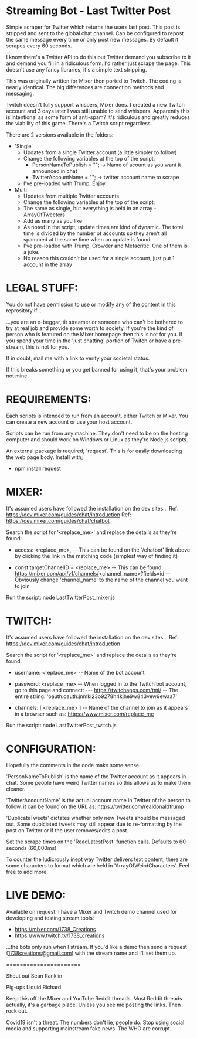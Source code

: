 Streaming Bot - Last Twitter Post
==================================
Simple scraper for Twitter which returns the users last post. This post is stripped and sent to the global chat channel. Can be configured to repost the same message every time or only post new messages. By default it scrapes every 60 seconds.

I know there's a Twitter API to do this but Twitter demand you subscribe to it and demand you fill in a ridiculous form. I'd rather just scrape the page. This doesn't use any fancy libraries, it's a simple text stripping.

This was originally written for Mixer then ported to Twitch. The coding is nearly identical. The big differences are connection methods and messaging.

Twitch doesn't fully support whispers, Mixer does. I created a new Twitch account and 3 days later I was still unable to send whispers. Apparently this is intentional as some form of anti-spam? It's ridiculous and greatly reduces the viability of this game. There's a Twitch script regardless.

There are 2 versions available in the folders:
- 'Single'
  - Updates from a single Twitter account (a little simpler to follow)
  - Change the following variables at the top of the script:
    - PersonNameToPublish = ""; -> Name of acount as you want it announced in chat
    - TwitterAccountName = ""; -> twitter account name to scrape
  - I've pre-loaded with Trump. Enjoy.
- Multi
  - Updates from multiple Twitter accounts
  -  Change the following variables at the top of the script:
    - The same as single, but everything is held in an array - ArrayOfTweeters
    - Add as many as you like
  - As noted in the script, update times are kind of dynamic. The total time is divided by the number of accounts so they aren't all spammed at the same time when an update is found
  - I've pre-loaded with Trump, Crowder and Metacritic. One of them is a joke.
  - No reason this couldn't be used for a single account, just put 1 account in the array
  

LEGAL STUFF:
============
You do not have permission to use or modify any of the content in this reprository if...

...you are an e-beggar, tit streamer or someone who can't be bothered to try at real job and provide some worth to society. If you're the kind of person who is featured on the Mixer homepage then this is not for you. If you spend your time in the 'just chatting' portion of Twitch or have a pre-stream, this is not for you.

If in doubt, mail me with a link to verify your societal status.

If this breaks something or you get banned for using it, that's your problem not mine.


REQUIREMENTS:
=============
Each scripts is intended to run from an account, either Twitch or Mixer. You can create a new account or use your host account.

Scripts can be run from any machine. They don't need to be on the hosting computer and should work on Windows or Linux as they're Node.js scripts.

An external package is required; 'request'. This is for easily downloading the web page body. Install with;
- npm install request


MIXER:
======
It's assumed users have followed the installation on the dev sites...
Ref: https://dev.mixer.com/guides/chat/introduction
Ref: https://dev.mixer.com/guides/chat/chatbot

Search the script for '<replace_me>' and replace the details as they're found:

- access: <replace_me>,
-- This can be found on the '/chatbot' link above by clicking the link in the matching code (simplest way of finding it)

- const targetChannelID = <replace_me>
-- This can be found: https://mixer.com/api/v1/channels/<channel_name>?fields=id
-- Obviously change 'channel_name' to the name of the channel you want to join

Run the script: node LastTwitterPost_mixer.js


TWITCH:
=======
It's assumed users have followed the installation on the dev sites...
Ref: https://dev.mixer.com/guides/chat/introduction


Search the script for '<replace_me>' and replace the details as they're found:

- username: <replace_me>
-- Name of the bot account

- password: <replace_me>
-- When logged in to the Twitch bot account, go to this page and connect:
--- https://twitchapps.com/tmi/
-- The entire string: 'oauth:oauth:jnmki23o9278h4kjhe9w843vew9ewaa7'

- channels: [ <replace_me> ]
-- Name of the channel to join as it appears in a browser such as: https://www.mixer.com/replace_me


Run the script: node LastTwitterPost_twitch.js


CONFIGURATION:
==============
Hopefully the comments in the code make some sense.

'PersonNameToPublish' is the name of the Twitter account as it appears in chat. Some people have weird Twitter names so this allows us to make them cleaner.

'TwitterAccountName' is the actual account name in Twitter of the person to follow. it can be found on the URL as: https://twitter.com/realdonaldtrump

'DuplicateTweets' dictates whether only new Tweets should be messaged out. Some duplciated tweets may still appear due to re-formatting by the post on Twitter or if the user removes/edits a post.

Set the scrape times on the 'ReadLatestPost' function calls. Defaults to 60 seconds (60,000ms).

To counter the ludicrously inept way Twitter delivers text content, there are some characters to format which are held in 'ArrayOfWeirdCharacters'. Feel free to add more.


LIVE DEMO:
==========
Available on request. I have a Mixer and Twitch demo channel used for developing and testing stream tools:
- https://mixer.com/1738_Creations
- https://www.twitch.tv/1738_creations

...the bots only run when I stream. If you'd like a demo then send a request (1738creations@gmail.com) with the stream name and I'll set them up.



======================

Shout out Sean Ranklin

Pig-ups Liquid Richard.

Keep this off the Mixer and YouTube Reddit threads. Most Reddit threads actually, it's a garbage place. Unless you see me posting the links. Then rock out.


Covid19 isn't a threat. The numbers don't lie, people do. Stop using social media and supporting mainstream fake news. The WHO are corrupt.
